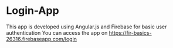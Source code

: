 # Login-App
This app is developed using Angular.js and Firebase for basic user authentication
You can access the app on https://fir-basics-26316.firebaseapp.com/login
